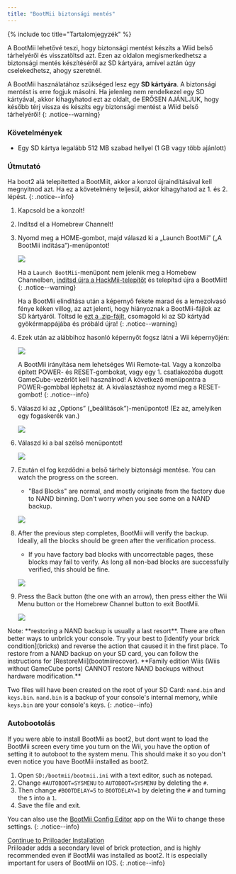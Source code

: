 ```yaml
---
title: "BootMii biztonsági mentés"
---
```


{% include toc title="Tartalomjegyzék" %}

A BootMii lehetővé teszi, hogy biztonsági mentést készíts a Wiid belső tárhelyéről és visszatöltsd azt. Ezen az oldalon megismerkedhetsz a biztonsági mentés készítéséről az SD kártyára, amivel aztán úgy cselekedhetsz, ahogy szeretnél.

A BootMii használatához szükséged lesz egy **SD kártyára**. A biztonsági mentést is erre fogjuk másolni. Ha jelenleg nem rendelkezel egy SD kártyával, akkor kihagyhatod ezt az oldalt, de ERŐSEN AJÁNLJUK, hogy később térj vissza és készíts egy biztonsági mentést a Wiid belső tárhelyéről!
{: .notice--warning}

### Követelmények

* Egy SD kártya legalább 512 MB szabad hellyel (1 GB vagy több ajánlott)

### Útmutató

Ha boot2 alá telepítetted a BootMiit, akkor a konzol újraindításával kell megnyitnod azt. Ha ez a követelmény teljesül, akkor kihagyhatod az 1. és 2. lépést.
{: .notice--info}

1. Kapcsold be a konzolt!
1. Indítsd el a Homebrew Channelt!
1. Nyomd meg a HOME-gombot, majd válaszd ki a „Launch BootMii” („A BootMii indítása”)-menüpontot!

    ![](/images/bootmii/BootMii_HBC.png)

    Ha a `Launch BootMii`-menüpont nem jelenik meg a Homebew Channelben, [indítsd újra a HackMii-telepítőt](hackmii) és telepítsd újra a BootMiit!
    {: .notice--warning}

    Ha a BootMii elindítása után a képernyő fekete marad és a lemezolvasó fénye kéken villog, az azt jelenti, hogy hiányoznak a BootMii-fájlok az SD kártyáról. Töltsd le [ezt a .zip-fájlt](/assets/files/bootmii_sd_files.zip), csomagold ki az SD kártyád gyökérmappájába és próbáld újra!
    {: .notice--warning}

1. Ezek után az alábbihoz hasonló képernyőt fogsz látni a Wii képernyőjén:

    ![](/images/bootmii/BootMii_Main.png)

    A BootMii irányítása nem lehetséges Wii Remote-tal. Vagy a konzolba épített POWER- és RESET-gombokat, vagy egy 1. csatlakozóba dugott GameCube-vezérlőt kell használnod! A következő menüpontra a POWER-gombbal léphetsz át. A kiválasztáshoz nyomd meg a RESET-gombot!
    {: .notice--info}

1. Válaszd ki az „Options” („beállítások”)-menüpontot! (Ez az, amelyiken egy fogaskerék van.)

    ![](/images/bootmii/BootMii_Gears.png)

1. Válaszd ki a bal szélső menüpontot!

    ![](/images/bootmii/BootMii_Backup.png)

1. Ezután el fog kezdődni a belső tárhely biztonsági mentése. You can watch the progress on the screen.
    + "Bad Blocks" are normal, and mostly originate from the factory due to NAND binning. Don't worry when you see some on a NAND backup.

    ![](/images/bootmii/BootMii_NAND_Backup.png)

1. After the previous step completes, BootMii will verify the backup. Ideally, all the blocks should be green after the verification process.
    + If you have factory bad blocks with uncorrectable pages, these blocks may fail to verify. As long all non-bad blocks are successfully verified, this should be fine.

    ![](/images/bootmii/BootMii_NAND_Backup_Verify.png)

1. Press the Back button (the one with an arrow), then press either the Wii Menu button or the Homebrew Channel button to exit BootMii.

    ![](/images/bootmii/BootMii_Return.png)

<div id="restore-notice" class="notice" markdown="1">
Note: **restoring a NAND backup is usually a last resort**. There are often better ways to unbrick your console.
Try your best to [identify your brick condition](bricks) and reverse the action that caused it in the first place.
To restore from a NAND backup on your SD card, you can follow the instructions for [RestoreMii](bootmiirecover). **Family edition Wiis (Wiis without GameCube ports) CANNOT restore NAND backups without hardware modification.**
</div>

Two files will have been created on the root of your SD Card: `nand.bin` and `keys.bin`. `nand.bin` is a backup of your console's internal memory, while `keys.bin` are your console's keys.
{: .notice--info}

### Autobootolás

If you were able to install BootMii as boot2, but dont want to load the BootMii screen every time you turn on the Wii, you have the option of setting it to autoboot to the system menu. This should make it so you don't even notice you have BootMii installed as boot2.

1. Open `SD:/bootmii/bootmii.ini` with a text editor, such as notepad.
1. Change `#AUTOBOOT=SYSMENU` to `AUTOBOOT=SYSMENU` by deleting the `#`.
1. Then change `#BOOTDELAY=5` to `BOOTDELAY=1` by deleting the `#` and turning the `5` into a `1`.
1. Save the file and exit.

You can also use the [BootMii Config Editor](https://oscwii.org/library/app/BootMiiConfigurationEditor) app on the Wii to change these settings.
{: .notice--info}

[Continue to Priiloader Installation](priiloader)<br> Priiloader adds a secondary level of brick protection, and is highly recommended even if BootMii was installed as boot2. It is especially important for users of BootMii on IOS.
{: .notice--info}
